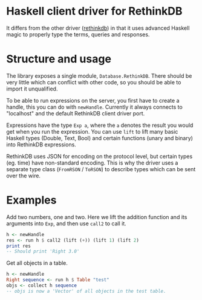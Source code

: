 # Haskell client driver for RethinkDB

It differs from the other driver ([rethinkdb][rethinkdb-haskell]) in that it
uses advanced Haskell magic to properly type the terms, queries and responses.


# Structure and usage

The library exposes a single module, `Database.RethinkDB`. There should be
very little which can conflict with other code, so you should be able to
import it unqualified.

To be able to run expressions on the server, you first have to create
a handle, this you can do with `newHandle`. Currently it always connects to
"localhost" and the default RethinkDB client driver port.

Expressions have the type `Exp a`, where the `a` denotes the result you would
get when you run the expression. You can use `lift` to lift many basic Haskell
types (Double, Text, Bool) and certain functions (unary and binary) into
RethinkDB expressions.

RethinkDB uses JSON for encoding on the protocol level, but certain types (eg.
time) have non-standard encoding. This is why the driver uses a separate type
class (`FromRSON` / `ToRSON`) to describe types which can be sent over the
wire.


# Examples

Add two numbers, one and two. Here we lift the addition function and its
arguments into `Exp`, and then use `call2` to call it.

```haskell
h <- newHandle
res <- run h $ call2 (lift (+)) (lift 1) (lift 2)
print res
-- Should print 'Right 3.0'
```

Get all objects in a table.

```haskell
h <- newHandle
Right sequence <- run h $ Table "test"
objs <- collect h sequence
-- objs is now a 'Vector' of all objects in the test table.
```


[rethinkdb-haskell]: https://hackage.haskell.org/package/rethinkdb
